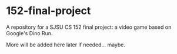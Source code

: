 # 152-final-project
A repository for a SJSU CS 152 final project: a video game based on Google's Dino Run.

More will be added here later if needed... maybe.
